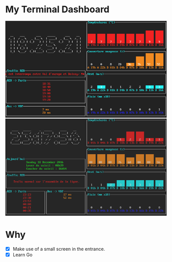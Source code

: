 # My Terminal Dashboard

![Screenshot](https://raw.githubusercontent.com/sd65/MyTerminalDashboard/master/screenshots/screen1.png)
![Screenshot2](https://raw.githubusercontent.com/sd65/MyTerminalDashboard/master/screenshots/screen2.png)

# Why

- [x] Make use of a small screen in the entrance.
- [x] Learn Go
